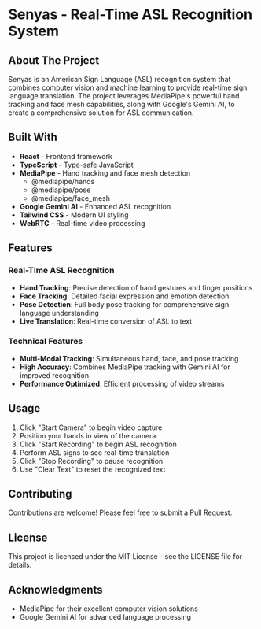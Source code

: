 # Senyas - Real-Time ASL Recognition System

## About The Project

Senyas is an American Sign Language (ASL) recognition system that combines computer vision and machine learning to provide real-time sign language translation. The project leverages MediaPipe's powerful hand tracking and face mesh capabilities, along with Google's Gemini AI, to create a comprehensive solution for ASL communication.

## Built With
- **React** - Frontend framework
- **TypeScript** - Type-safe JavaScript
- **MediaPipe** - Hand tracking and face mesh detection
  - @mediapipe/hands
  - @mediapipe/pose
  - @mediapipe/face_mesh
- **Google Gemini AI** - Enhanced ASL recognition
- **Tailwind CSS** - Modern UI styling
- **WebRTC** - Real-time video processing

## Features

### Real-Time ASL Recognition
- **Hand Tracking**: Precise detection of hand gestures and finger positions
- **Face Tracking**: Detailed facial expression and emotion detection
- **Pose Detection**: Full body pose tracking for comprehensive sign language understanding
- **Live Translation**: Real-time conversion of ASL to text


### Technical Features
- **Multi-Modal Tracking**: Simultaneous hand, face, and pose tracking
- **High Accuracy**: Combines MediaPipe tracking with Gemini AI for improved recognition
- **Performance Optimized**: Efficient processing of video streams



## Usage
1. Click "Start Camera" to begin video capture
2. Position your hands in view of the camera
3. Click "Start Recording" to begin ASL recognition
4. Perform ASL signs to see real-time translation
5. Click "Stop Recording" to pause recognition
6. Use "Clear Text" to reset the recognized text

## Contributing
Contributions are welcome! Please feel free to submit a Pull Request.

## License
This project is licensed under the MIT License - see the LICENSE file for details.

## Acknowledgments
- MediaPipe for their excellent computer vision solutions
- Google Gemini AI for advanced language processing